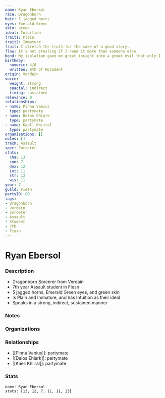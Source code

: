 ```yaml
---
name: Ryan Ebersol
race: Dragonborn
hair: 5 jagged horns
eyes: Emerald Green
skin: green
ideal: Intuition
trait1: Plain
trait2: Immature
trait: I stretch the truth for the sake of a good story.
flaw: It's not stealing if I need it more than someone else.
bond: My isolation gave me great insight into a great evil that only I can destroy.
birthday:
  numeric: 4/8
  written: 8th of Moradent
origin: Verdain
voice:
  weight: strong
  spacial: indirect
  timing: sustained
relevance: 0
relationships:
- name: Pinna Vanius
  type: partymate
- name: Delos Ehlark
  type: partymate
- name: Kaeli Khiiral
  type: partymate
organizations: []
notes: []
track: Assault
spec: Sorcerer
stats:
  cha: 13
  con: 7
  dex: 12
  int: 11
  str: 13
  wis: 11
year: 7
guild: Fiesn
partyID: 89
tags:
- Dragonborn
- Verdain
- Sorcerer
- Assault
- Student
- 7th
- Fiesn
---
```

# Ryan Ebersol
### Description
- Dragonborn Sorcerer from Verdain
- 7th year Assault student in Fiesn
- 5 jagged horns, Emerald Green eyes, and green skin
- Is Plain and Immature, and has Intuition as their ideal
- Speaks in a strong, indirect, sustained manner

### Notes

### Organizations

### Relationships
- [[Pinna Vanius]]: partymate
- [[Delos Ehlark]]: partymate
- [[Kaeli Khiiral]]: partymate

### Stats
```statblock
name: Ryan Ebersol
stats: [13, 12, 7, 11, 11, 13]
```